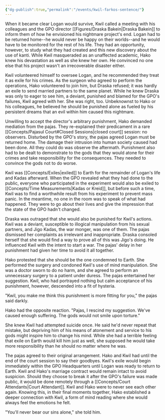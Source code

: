 ```yaml
---
{"dg-publish":true,"permalink":"/events/kwil-farkos-sentence/"}
---
```


When it became clear Logan would survive, Kwil called a meeting with his colleagues and the GPO director [[Figures/Draska Bakein\|Draska Bakein]] to inform them of how he envisioned his nightmare project's end. Logan had to be returned home--he would never be happy on their worlds--and he would have to be monitored for the rest of his life. They had an opportunity, however, to study what they had created and this new discovery about the use of kanti. While Kwil masqueraded as an unaffected academic, Hako knew his devastation as well as she knew her own. He convinced no one else that his project wasn't an irrecoverable disaster either.

Kwil volunteered himself to oversee Logan, and he recommended they treat it as exile for his crimes. As the surgeon who agreed to perform the operations, Hako volunteered to join him, but Draska refused; it was hardly an exile to send married partners to the same planet. While he knew Draska was only to eager to see him, a deviant, punished and blamed for the GPO's failures, Kwil agreed with her. She was right, too. Unbeknownst to Hako or his colleagues, he believed he should be punished alone as fueled by his persistent dreams that an evil within him caused this nightmare.

Unwilling to accept the director's arbitrary punishment, Hako demanded mediation from the pajas. They re-explained their predicament in a rare [[Concepts/Pajasul Court#Closed Sessions\|closed court]] session: no observers. Disturbed by the GPO's story, the pajas agreed Logan must be returned home. The damage their intrusion into human society caused had been done. All they could do was observe the aftermath. Punishment also had to be dealt to demonstrate to the gods that they would atone for their crimes and take responsibility for the consequences. They needed to convince the gods not to do worse.

Kwil was [[Concepts/Exiles\|exiled]] to Earth for the remainder of Logan's life and Kadas afterward. When the GPO revealed what they had done to the public, everyone who participated in the experiment would also be exiled to [[Concepts/Time Measurements\|Kadas or Kreid]], but before such a time, Kwil was to find a worthwhile result from his experiment to prevent mass panic. In the meantime, no one in the room was to speak of what had happened. They were to go about their lives and give the impression that the state of the GPO hadn't changed.

Draska was outraged that she would also be punished for Kwil's actions. Kwil was a deviant, susceptible to illogical manipulation from his sexual partners, and Jigo Kadas, the war monger, was one of them. The pajas dismissed her complaints as irrelevant and inappropriate. Draska consoled herself that she would find a way to prove all of this was Jigo's doing. He influenced Kwil with the intent to start a war. The pajas' delay in her punishment had given her time to avoid it all together.

Hako protested that she should be the one condemned to Earth. She performed the surgery and condoned Kwil's use of mind manipulation. She was a doctor sworn to do no harm, and she agreed to perform an unnecessary surgery to a patient under duress. The pajas entertained her suggestion. Kwil, who had portrayed nothing but calm acceptance of his punishment, however, descended into a fit of hysteria.

"Kwil, you make me think this punishment is more fitting for you," the pajas said darkly.

Hako had the opposite reaction. "Pajas, I rescind my suggestion. We've caused enough suffering. The gods would not smile upon torture."

She knew Kwil had attempted suicide once. He said he'd never repeat that mistake, but depriving him of his means of atonement and service to his gods might inspire him to change his mind. While she had a terrible feeling that exile on Earth would kill him just as well, she supposed he would take more responsibility than he should no matter where he was.

The pajas agreed to their original arrangement. Hako and Kwil had until the end of the court session to say their goodbyes. Kwil's exile would begin immediately within the GPO Headquarters until Logan was ready to return to Earth. Kwil and Hako's marriage contract would remain intact to avoid suspicion. Should they choose to break it after the GPO's failure was made public, it would be done remotely through a [[Concepts/Court Attendants\|Court Attendant]]. Kwil and Hako were to never see each other again. Knowing this, in their final moments together, Hako established a deeper connection with Kwil, a form of mind reading where she would always feel the emotions he felt.

"You'll never bear our sins alone," she told him.